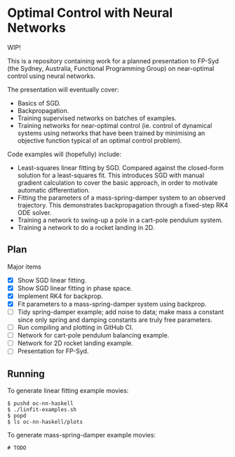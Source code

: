 # Optimal Control with Neural Networks

WIP!

This is a repository containing work for a planned presentation to FP-Syd
(the Sydney, Australia, Functional Programming Group) on near-optimal control
using neural networks.

The presentation will eventually cover:
  - Basics of SGD.
  - Backpropagation.
  - Training supervised networks on batches of examples.
  - Training networks for near-optimal control (ie. control of dynamical systems
    using networks that have been trained by minimising an objective function
    typical of an optimal control problem).

Code examples will (hopefully) include:
  - Least-squares linear fitting by SGD. Compared against the closed-form
    solution for a least-squares fit. This introduces SGD with manual gradient
    calculation to cover the basic approach, in order to motivate automatic
    differentiation.
  - Fitting the parameters of a mass-spring-damper system to an observed
    trajectory. This demonstrates backpropagation through a fixed-step RK4
    ODE solver.
  - Training a network to swing-up a pole in a cart-pole pendulum system.
  - Training a network to do a rocket landing in 2D.

## Plan

Major items
- [x] Show SGD linear fitting.
- [x] Show SGD linear fitting in phase space.
- [x] Implement RK4 for backprop.
- [x] Fit parameters to a mass-spring-damper system using backprop.
- [ ] Tidy spring-damper example; add noise to data; make mass a
      constant since only spring and damping constants are truly free
      parameters.
- [ ] Run compiling and plotting in GitHub CI.
- [ ] Network for cart-pole pendulum balancing example.
- [ ] Network for 2D rocket landing example.
- [ ] Presentation for FP-Syd.

## Running

To generate linear fitting example movies:

```
$ pushd oc-nn-haskell
$ ./linfit-examples.sh
$ popd
$ ls oc-nn-haskell/plots
```

To generate mass-spring-damper example movies:

```
# TODO
```